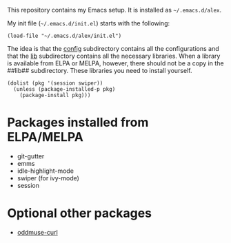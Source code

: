 This repository contains my Emacs setup. It is installed as
`~/.emacs.d/alex`.

My init file (`~/.emacs.d/init.el`) starts with the following:

```
(load-file "~/.emacs.d/alex/init.el")
```

The idea is that the [config](config) subdirectory contains all the
configurations and that the [lib](lib) subdirectory contains all the
necessary libraries. When a library is available from ELPA or MELPA,
however, there should not be a copy in the ##lib## subdirectory. These
libraries you need to install yourself.

```
(dolist (pkg '(session swiper))
  (unless (package-installed-p pkg)
    (package-install pkg)))
```

# Packages installed from ELPA/MELPA

* git-gutter
* emms
* idle-highlight-mode
* swiper (for ivy-mode)
* session

# Optional other packages

* [oddmuse-curl](http://www.emacswiki.org/emacs?OddmuseCurl#toc1)
